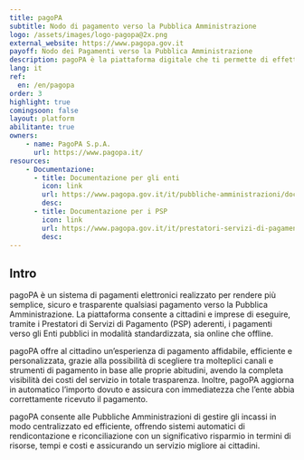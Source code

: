 ```yaml
---
title: pagoPA
subtitle: Nodo di pagamento verso la Pubblica Amministrazione
logo: /assets/images/logo-pagopa@2x.png
external_website: https://www.pagopa.gov.it
payoff: Nodo dei Pagamenti verso la Pubblica Amministrazione
description: pagoPA è la piattaforma digitale che ti permette di effettuare pagamenti verso la Pubblica Amministrazione e non solo, in maniera trasparente e intuitiva.
lang: it
ref:
  en: /en/pagopa
order: 3
highlight: true
comingsoon: false
layout: platform
abilitante: true
owners:
    - name: PagoPA S.p.A.
      url: https://www.pagopa.it/
resources:
    - Documentazione:
      - title: Documentazione per gli enti
        icon: link
        url: https://www.pagopa.gov.it/it/pubbliche-amministrazioni/documentazione/
        desc:
      - title: Documentazione per i PSP
        icon: link
        url: https://www.pagopa.gov.it/it/prestatori-servizi-di-pagamento/documentazione/
        desc:
---
```


## Intro
pagoPA è un sistema di pagamenti elettronici realizzato per rendere più semplice, sicuro e trasparente qualsiasi pagamento verso la Pubblica Amministrazione. La piattaforma consente a cittadini e imprese di eseguire, tramite i Prestatori di Servizi di Pagamento (PSP) aderenti, i pagamenti verso gli Enti pubblici in modalità standardizzata, sia online che offline.

pagoPA offre al cittadino un’esperienza di pagamento affidabile, efficiente e personalizzata, grazie alla possibilità di scegliere tra molteplici canali e strumenti di pagamento in base alle proprie abitudini, avendo la completa visibilità dei costi del servizio in totale trasparenza. Inoltre, pagoPA aggiorna in automatico l’importo dovuto e assicura con immediatezza che l’ente abbia correttamente ricevuto il pagamento.

pagoPA consente alle Pubbliche Amministrazioni di gestire gli incassi in modo centralizzato ed efficiente, offrendo sistemi automatici di rendicontazione e riconciliazione con un significativo risparmio in termini di risorse, tempi e costi e assicurando un servizio migliore ai cittadini.
